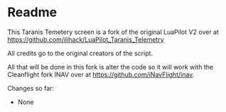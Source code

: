 # Readme
This Taranis Temetery screen is a fork of the original LuaPilot V2 over at https://github.com/ilihack/LuaPilot_Taranis_Telemetry

All credits go to the original creators of the script.

All that will be done in this fork is alter the code so it will work with the Cleanflight fork INAV over at https://github.com/iNavFlight/inav.

Changes so far:
- None

